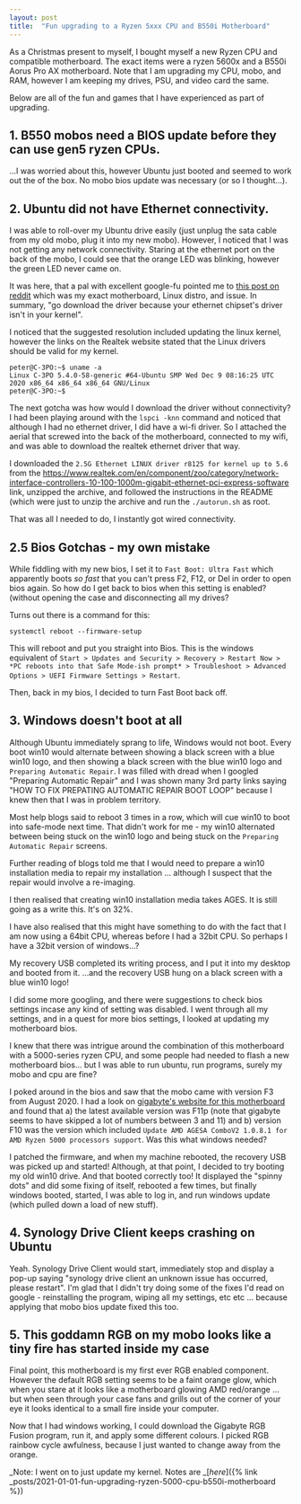 ```yaml
---
layout: post
title:  "Fun upgrading to a Ryzen 5xxx CPU and B550i Motherboard"
---
```


As a Christmas present to myself, I bought myself a new Ryzen CPU and compatible motherboard. The exact items were a ryzen 5600x and a B550i Aorus Pro AX motherboard. Note that I am upgrading my CPU, mobo, and RAM, however I am keeping my drives, PSU, and video card the same.

Below are all of the fun and games that I have experienced as part of upgrading.

## 1. B550 mobos need a BIOS update before they can use gen5 ryzen CPUs.

...I was worried about this, however Ubuntu just booted and seemed to work out the of the box. No mobo bios update was necessary (or so I thought...).

## 2. Ubuntu did not have Ethernet connectivity.

I was able to roll-over my Ubuntu drive easily (just unplug the sata cable from my old mobo, plug it into my new mobo). However, I noticed that I was not getting any network connectivity. Staring at the ethernet port on the back of the mobo, I could see that the orange LED was blinking, however the green LED never came on.

It was here, that a pal with excellent google-fu pointed me to [this post on reddit](https://www.reddit.com/r/gigabytegaming/comments/iomt1c/gigabyte_b550i_aorus_pro_ax_realtek_rtl8125bg/) which was my exact motherboard, Linux distro, and issue. In summary, "go download the driver because your ethernet chipset's driver isn't in your kernel".

I noticed that the suggested resolution included updating the linux kernel, however the links on the Realtek website stated that the Linux drivers should be valid for my kernel.

```
peter@C-3PO:~$ uname -a
Linux C-3PO 5.4.0-58-generic #64-Ubuntu SMP Wed Dec 9 08:16:25 UTC 2020 x86_64 x86_64 x86_64 GNU/Linux
peter@C-3PO:~$ 
```

The next gotcha was how would I download the driver without connectivity? I had been playing around with the `lspci -knn` command and noticed that although I had no ethernet driver, I did have a wi-fi driver. So I attached the aerial that screwed into the back of the motherboard, connected to my wifi, and was able to download the realtek ethernet driver that way.

I downloaded the `2.5G Ethernet LINUX driver r8125 for kernel up to 5.6` from the https://www.realtek.com/en/component/zoo/category/network-interface-controllers-10-100-1000m-gigabit-ethernet-pci-express-software link, unzipped the archive, and followed the instructions in the README (which were just to unzip the archive and run the `./autorun.sh` as root.

That was all I needed to do, I instantly got wired connectivity.

## 2.5 Bios Gotchas - my own mistake
While fiddling with my new bios, I set it to `Fast Boot: Ultra Fast` which apparently boots _so fast_ that you can't press F2, F12, or Del in order to open bios again.
So how do I get back to bios when this setting is enabled? (without opening the case and disconnecting all my drives?

Turns out there is a command for this:

`systemctl reboot --firmware-setup`

This will reboot and put you straight into Bios. This is the windows equivalent of `Start > Updates and Security > Recovery > Restart Now > *PC reboots into that Safe Mode-ish prompt* > Troubleshoot > Advanced Options > UEFI Firmware Settings > Restart`.

Then, back in my bios, I decided to turn Fast Boot back off.

## 3. Windows doesn't boot at all
Although Ubuntu immediately sprang to life, Windows would not boot. Every boot win10 would alternate between showing a black screen with a blue win10 logo, and then showing a black screen with the blue win10 logo and `Preparing Automatic Repair`. I was filled with dread when I googled "Preparing Automatic Repair" and I was shown many 3rd party links saying "HOW TO FIX PREPATING AUTOMATIC REPAIR BOOT LOOP" because I knew then that I was in problem territory.

Most help blogs said to reboot 3 times in a row, which will cue win10 to boot into safe-mode next time. That didn't work for me - my win10 alternated between being stuck on the win10 logo and being stuck on the `Preparing Automatic Repair` screens.

Further reading of blogs told me that I would need to prepare a win10 installation media to repair my installation ... although I suspect that the repair would involve a re-imaging.

I then realised that creating win10 installation media takes AGES. It is still going as a write this. It's on 32%.

I have also realised that this might have something to do with the fact that I am now using a 64bit CPU, whereas before I had a 32bit CPU. So perhaps I have a 32bit version of windows...?

My recovery USB completed its writing process, and I put it into my desktop and booted from it.
...and the recovery USB hung on a black screen with a blue win10 logo!

I did some more googling, and there were suggestions to check bios settings incase any kind of setting was disabled. I went through all my settings, and in a quest for more bios settings, I looked at updating my motherboard bios.

I knew that there was intrigue around the combination of this motherboard with a 5000-series ryzen CPU, and some people had needed to flash a new motherboard bios... but I was able to run ubuntu, run programs, surely my mobo and cpu are fine?

I poked around in the bios and saw that the mobo came with version F3 from August 2020. I had a look on [gigabyte's website for this motherboard](https://www.gigabyte.com/uk/Motherboard/B550I-AORUS-PRO-AX-rev-10/support#support-dl-bios) and found that a) the latest available version was F11p (note that gigabyte seems to have skipped a lot of numbers between 3 and 11) and b) version F10 was the version which included `Update AMD AGESA ComboV2 1.0.8.1 for AMD Ryzen 5000 processors support`. Was this what windows needed?

I patched the firmware, and when my machine rebooted, the recovery USB was picked up and started! Although, at that point, I decided to try booting my old win10 drive. And that booted correctly too! It displayed the "spinny dots" and did some fixing of itself, rebooted a few times, but finally windows booted, started, I was able to log in, and run windows update (which pulled down a load of new stuff).

## 4. Synology Drive Client keeps crashing on Ubuntu

Yeah. Synology Drive Client would start, immediately stop and display a pop-up saying "synology drive client an unknown issue has occurred, please restart". I'm glad that I didn't try doing some of the fixes I'd read on google - reinstalling the program, wiping all my settings, etc etc ... because applying that mobo bios update fixed this too.

## 5. This goddamn RGB on my mobo looks like a tiny fire has started inside my case

Final point, this motherboard is my first ever RGB enabled component. However the default RGB setting seems to be a faint orange glow, which when you stare at it looks like a motherboard glowing AMD red/orange ... but when seen through your case fans and grills out of the corner of your eye it looks identical to a small fire inside your computer.

Now that I had windows working, I could download the Gigabyte RGB Fusion program, run it, and apply some different colours. I picked RGB rainbow cycle awfulness, because I just wanted to change away from the orange.

_Note: I went on to just update my kernel. Notes are _[_here_]({% link _posts/2021-01-01-fun-upgrading-ryzen-5000-cpu-b550i-motherboard %})